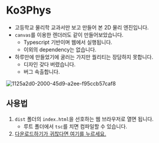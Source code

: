 # Ko3Phys
- 고등학교 물리학 교과서만 보고 만들어 본 2D 물리 엔진입니다.
- `canvas`를 이용한 렌더러도 같이 만들어보았습니다.
    - Typescript 기반이며 웹에서 실행됩니다.
    - 이외의 dependency는 없습니다.
- 하루만에 만들었기에 굴러는 가지만 퀄리티는 장담하지 못합니다.
    - 디자인 갖다 버렸습니다.
    - 버그 속출합니다.

![1125a2d0-2000-45d9-a2ee-f95ccb57caf8](https://github.com/nulta/Ko3Phys/assets/35414766/a18329b8-6d79-443a-b51a-2d9c5cbcae48)

## 사용법
1. `dist` 폴더의 `index.html`을 선호하는 웹 브라우저로 열면 됩니다.
    - 루트 폴더에서 `tsc`를 치면 컴파일할 수 있습니다.
2. [다운로드하기가 귀찮다면 여기를 누르세요.](https://nulable.kr/ko3phys)
